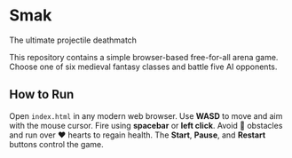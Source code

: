 # Smak
The ultimate projectile deathmatch

This repository contains a simple browser-based free-for-all arena game.
Choose one of six medieval fantasy classes and battle five AI opponents.

## How to Run

Open `index.html` in any modern web browser. Use **WASD** to move and
aim with the mouse cursor. Fire using **spacebar** or **left click**.
Avoid 🧱 obstacles and run over ❤️ hearts to regain health.
The **Start**, **Pause**, and **Restart** buttons control the game.
